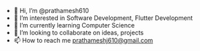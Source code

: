 - 👋 Hi, I’m @prathamesh610
- 👀 I’m interested in Software Development, Flutter Development
- 🌱 I’m currently learning Computer Science
- 💞️ I’m looking to collaborate on ideas, projects
- 📫 How to reach me prathameshj610@gmail.com

<!---
prathamesh610/prathamesh610 is a ✨ special ✨ repository because its `README.md` (this file) appears on your GitHub profile.
You can click the Preview link to take a look at your changes.
--->
